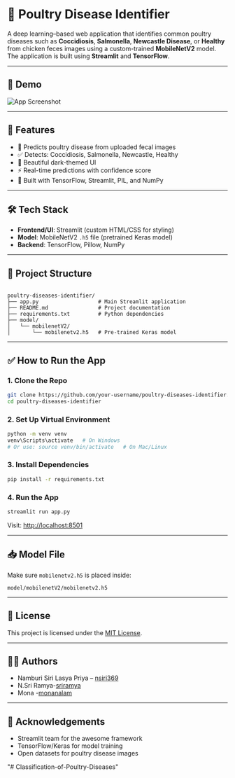 
# 🐣 Poultry Disease Identifier

A deep learning–based web application that identifies common poultry diseases such as **Coccidiosis**, **Salmonella**, **Newcastle Disease**, or **Healthy** from chicken feces images using a custom-trained **MobileNetV2** model. The application is built using **Streamlit** and **TensorFlow**.

---

## 📸 Demo

![App Screenshot](healthy.1.jpg) 

---

## 🚀 Features

- 🧠 Predicts poultry disease from uploaded fecal images
- ✅ Detects: Coccidiosis, Salmonella, Newcastle, Healthy
- 🎨 Beautiful dark-themed UI
- ⚡ Real-time predictions with confidence score
- 🐍 Built with TensorFlow, Streamlit, PIL, and NumPy

---

## 🛠️ Tech Stack

- **Frontend/UI**: Streamlit (custom HTML/CSS for styling)
- **Model**: MobileNetV2 `.h5` file (pretrained Keras model)
- **Backend**: TensorFlow, Pillow, NumPy

---

## 📂 Project Structure

```

poultry-diseases-identifier/
├── app.py                   # Main Streamlit application
├── README.md                # Project documentation
├── requirements.txt         # Python dependencies
├── model/
│   └── mobilenetV2/
│       └── mobilenetv2.h5   # Pre-trained Keras model

````

---

## ✅ How to Run the App

### 1. Clone the Repo
```bash
git clone https://github.com/your-username/poultry-diseases-identifier.git
cd poultry-diseases-identifier
````

### 2. Set Up Virtual Environment

```bash
python -m venv venv
venv\Scripts\activate   # On Windows
# Or use: source venv/bin/activate   # On Mac/Linux
```

### 3. Install Dependencies

```bash
pip install -r requirements.txt
```

### 4. Run the App

```bash
streamlit run app.py
```

Visit: [http://localhost:8501](http://localhost:8501)

---

## 📥 Model File

Make sure `mobilenetv2.h5` is placed inside:

```
model/mobilenetV2/mobilenetv2.h5
```

---

## 📝 License

This project is licensed under the [MIT License](LICENSE).

---

## 👨‍💻 Authors

* Namburi Siri Lasya Priya – [nsiri369](https://github.com/nsiri369)
* N.Sri Ramya-[sriramya](https://github.com/ramya231-tech)
* Mona -[monanalam](https://github.com/MonaNalam)

---

## 🙏 Acknowledgements

* Streamlit team for the awesome framework
* TensorFlow/Keras for model training
* Open datasets for poultry disease images


"# Classification-of-Poultry-Diseases" 
